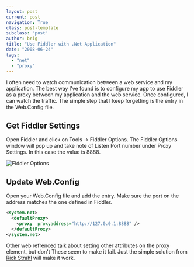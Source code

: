 ```yaml
---
layout: post
current: post
navigation: True
class: post-template
subclass: 'post'
author: brig
title: "Use Fiddler with .Net Application"
date: "2008-06-24"
tags: 
  - "net"
  - "proxy"
---
```


I often need to watch communication between a web service and my application. The best way I've found is to configure my app to use Fiddler as a proxy between my application and the web service. Once configured, I can watch the traffic. The simple step that I keep forgetting is the entry in the Web.Config file.

## Get Fiddler Settings

Open Fiddler and click on Tools -> Fiddler Options. The Fiddler Options window will pop up and take note of Listen Port number under Proxy Settings. In this case the value is 8888.

![Fiddler Options](/assets/images/CropperCapture%5B71%5D.jpg)

## Update Web.Config

Open your Web.Config file and add the entry. Make sure the port on the address matches the one defined in Fiddler.

```xml
<system.net> 
  <defaultProxy> 
    <proxy  proxyaddress="http://127.0.0.1:8888" /> 
  </defaultProxy> 
</system.net>
```

Other web refrenced talk about setting other attributes on the proxy element, but don't These seem to make it fail. Just the simple solution from [Rick Strahl](http://www.west-wind.com/WebLog/posts/277966.aspx) will make it work.
